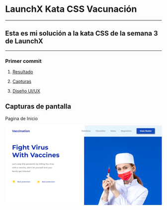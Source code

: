 # LaunchX Kata CSS Vacunación
----------
## Esta es mi solución a la kata CSS de la semana 3 de LaunchX

----------
### Primer commit

1. [Resultado]()

2. [Capturas]()

3. [Diseño UI/UX]()

## Capturas de pantalla

Pagina de Inicio

![alt](images/Capturas/Image1.png)